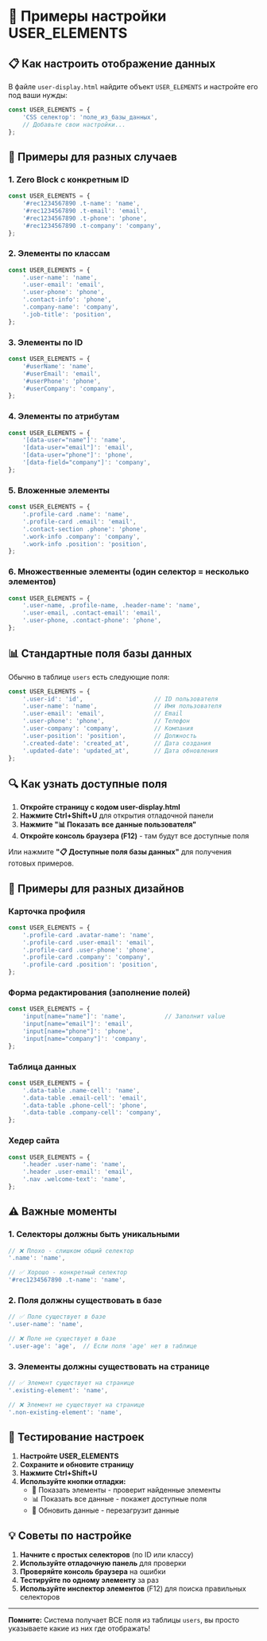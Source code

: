 # 🔧 Примеры настройки USER_ELEMENTS

## 📋 Как настроить отображение данных

В файле `user-display.html` найдите объект `USER_ELEMENTS` и настройте его под ваши нужды:

```javascript
const USER_ELEMENTS = {
    'CSS селектор': 'поле_из_базы_данных',
    // Добавьте свои настройки...
};
```

## 🎯 Примеры для разных случаев

### 1. Zero Block с конкретным ID
```javascript
const USER_ELEMENTS = {
    '#rec1234567890 .t-name': 'name',
    '#rec1234567890 .t-email': 'email',
    '#rec1234567890 .t-phone': 'phone',
    '#rec1234567890 .t-company': 'company',
};
```

### 2. Элементы по классам
```javascript
const USER_ELEMENTS = {
    '.user-name': 'name',
    '.user-email': 'email',
    '.user-phone': 'phone',
    '.contact-info': 'phone',
    '.company-name': 'company',
    '.job-title': 'position',
};
```

### 3. Элементы по ID
```javascript
const USER_ELEMENTS = {
    '#userName': 'name',
    '#userEmail': 'email',
    '#userPhone': 'phone',
    '#userCompany': 'company',
};
```

### 4. Элементы по атрибутам
```javascript
const USER_ELEMENTS = {
    '[data-user="name"]': 'name',
    '[data-user="email"]': 'email',
    '[data-user="phone"]': 'phone',
    '[data-field="company"]': 'company',
};
```

### 5. Вложенные элементы
```javascript
const USER_ELEMENTS = {
    '.profile-card .name': 'name',
    '.profile-card .email': 'email',
    '.contact-section .phone': 'phone',
    '.work-info .company': 'company',
    '.work-info .position': 'position',
};
```

### 6. Множественные элементы (один селектор = несколько элементов)
```javascript
const USER_ELEMENTS = {
    '.user-name, .profile-name, .header-name': 'name',
    '.user-email, .contact-email': 'email',
    '.user-phone, .contact-phone': 'phone',
};
```

## 📊 Стандартные поля базы данных

Обычно в таблице `users` есть следующие поля:

```javascript
const USER_ELEMENTS = {
    '.user-id': 'id',                    // ID пользователя
    '.user-name': 'name',                // Имя пользователя
    '.user-email': 'email',              // Email
    '.user-phone': 'phone',              // Телефон
    '.user-company': 'company',          // Компания
    '.user-position': 'position',        // Должность
    '.created-date': 'created_at',       // Дата создания
    '.updated-date': 'updated_at',       // Дата обновления
};
```

## 🔍 Как узнать доступные поля

1. **Откройте страницу с кодом user-display.html**
2. **Нажмите Ctrl+Shift+U** для открытия отладочной панели
3. **Нажмите "📊 Показать все данные пользователя"**
4. **Откройте консоль браузера (F12)** - там будут все доступные поля

Или нажмите **"📋 Доступные поля базы данных"** для получения готовых примеров.

## 🎨 Примеры для разных дизайнов

### Карточка профиля
```javascript
const USER_ELEMENTS = {
    '.profile-card .avatar-name': 'name',
    '.profile-card .user-email': 'email',
    '.profile-card .user-phone': 'phone',
    '.profile-card .company': 'company',
    '.profile-card .position': 'position',
};
```

### Форма редактирования (заполнение полей)
```javascript
const USER_ELEMENTS = {
    'input[name="name"]': 'name',           // Заполнит value
    'input[name="email"]': 'email',
    'input[name="phone"]': 'phone',
    'input[name="company"]': 'company',
};
```

### Таблица данных
```javascript
const USER_ELEMENTS = {
    '.data-table .name-cell': 'name',
    '.data-table .email-cell': 'email',
    '.data-table .phone-cell': 'phone',
    '.data-table .company-cell': 'company',
};
```

### Хедер сайта
```javascript
const USER_ELEMENTS = {
    '.header .user-name': 'name',
    '.header .user-email': 'email',
    '.nav .welcome-text': 'name',
};
```

## ⚠️ Важные моменты

### 1. Селекторы должны быть уникальными
```javascript
// ❌ Плохо - слишком общий селектор
'.name': 'name',

// ✅ Хорошо - конкретный селектор
'#rec1234567890 .t-name': 'name',
```

### 2. Поля должны существовать в базе
```javascript
// ✅ Поле существует в базе
'.user-name': 'name',

// ❌ Поле не существует в базе
'.user-age': 'age',  // Если поля 'age' нет в таблице
```

### 3. Элементы должны существовать на странице
```javascript
// ✅ Элемент существует на странице
'.existing-element': 'name',

// ❌ Элемент не существует на странице
'.non-existing-element': 'name',
```

## 🧪 Тестирование настроек

1. **Настройте USER_ELEMENTS**
2. **Сохраните и обновите страницу**
3. **Нажмите Ctrl+Shift+U**
4. **Используйте кнопки отладки:**
   - 🎯 Показать элементы - проверит найденные элементы
   - 📊 Показать все данные - покажет доступные поля
   - 🔄 Обновить данные - перезагрузит данные

## 💡 Советы по настройке

1. **Начните с простых селекторов** (по ID или классу)
2. **Используйте отладочную панель** для проверки
3. **Проверяйте консоль браузера** на ошибки
4. **Тестируйте по одному элементу** за раз
5. **Используйте инспектор элементов** (F12) для поиска правильных селекторов

---

**Помните:** Система получает ВСЕ поля из таблицы `users`, вы просто указываете какие из них где отображать!